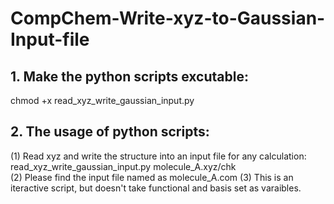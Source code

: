 # CompChem-Write-xyz-to-Gaussian-Input-file
## 1. Make the python scripts excutable:  
chmod +x read_xyz_write_gaussian_input.py 

## 2. The usage of python scripts:  
(1) Read xyz and write the structure into an input file for any calculation:   
read_xyz_write_gaussian_input.py molecule_A.xyz/chk  
(2) Please find the input file named as molecule_A.com
(3) This is an iteractive script, but doesn't take functional and basis set as varaibles.  